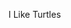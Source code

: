 I Like Turtles

<!---
zeph1rus/zeph1rus is a ✨ special ✨ repository because its `README.md` (this file) appears on your GitHub profile.
You can click the Preview link to take a look at your changes.
--->
